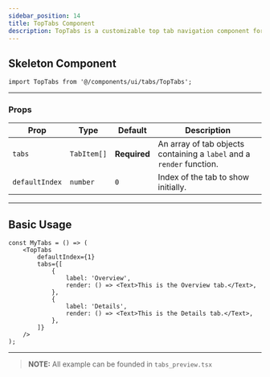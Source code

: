 ```yaml
---
sidebar_position: 14
title: TopTabs Component
description: TopTabs is a customizable top tab navigation component for React Native. It provides a clean, animated underline indicator and supports rendering dynamic tab content based on the selected tab.
---
```


## Skeleton Component

```tsx
import TopTabs from '@/components/ui/tabs/TopTabs'; 
```

---

### Props

| Prop           | Type        | Default      | Description                                                           |
|----------------|-------------|--------------|-----------------------------------------------------------------------|
| `tabs`         | `TabItem[]` | **Required** | An array of tab objects containing a `label` and a `render` function. |
| `defaultIndex` | `number`    | `0`          | Index of the tab to show initially.                                   |

---

## Basic Usage

```tsx
const MyTabs = () => (
    <TopTabs
        defaultIndex={1}
        tabs={[
            {
                label: 'Overview',
                render: () => <Text>This is the Overview tab.</Text>,
            },
            {
                label: 'Details',
                render: () => <Text>This is the Details tab.</Text>,
            },
        ]}
    />
);
```

---

> **NOTE:**
> All example can be founded in `tabs_preview.tsx`